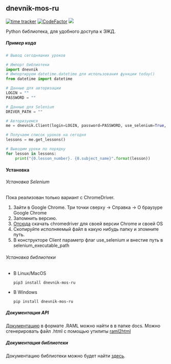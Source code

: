 ## dnevnik-mos-ru
[![time tracker](https://wakatime.com/badge/github/IvanProgramming/dnevnik_mos_ru.svg)](https://wakatime.com/badge/github/IvanProgramming/dnevnik_mos_ru)
[![CodeFactor](https://www.codefactor.io/repository/github/ivanprogramming/dnevnik_mos_ru/badge)](https://www.codefactor.io/repository/github/ivanprogramming/dnevnik_mos_ru)
[![](https://tokei.rs/b1/github/XAMPPRocky/tokei)](https://github.com/IvanProgramming/dnevnik_mos_ru)

Python библиотека, для удобного доступа к ЭЖД.

##### Пример кода
```python
# Вывод сегодняшних уроков

# Импорт библиотеки
import dnevnik
# Импортируем datetime.datetime для использования функции today()
from datetime import datetime

# Данные для авторизации
LOGIN = ""
PASSWORD = ""

# Данные для Selenium
DRIVER_PATH = ""

# Авторизуемся
me = dnevnik.Client(login=LOGIN, password=PASSWORD, use_selenium=True, selenium_executable_path=DRIVER_PATH)

# Получаем список уроков на сегодня
lessons = me.get_lessons()

# Выводим уроки по порядку
for lesson in lessons:
    print("{0.lesson_number}. {0.subject_name}".format(lesson))
```
#### Установка

###### Установка Selenium
Пока реализован только вариант с ChromeDriver.
1. Зайти в Google Chrome. Три точки сверху -> Справка -> О браузуре Google Chrome
2. Запомнить версию.
3. [Отсюда](https://chromedriver.chromium.org/) скачать chromedriver для своей версии Chrome и своей OS
4. Скопируйте исполняемый файл в какую нибудь папку и зпомните путь.
5. В конструкторе Client параметр флаг use_selenium и внестие путь в selenium_executable_path

###### Установка библиотеки

- В Linux/MacOS 
    ```
    pip3 install dnevnik-mos-ru
    ``` 
- В Windows
    ```
    pip install dnevnik-mos-ru
    ``` 
 
##### Документация API
[Документацию](/docs/API.raml) в формате .RAML можно найти в в папке docs. Можно сгенерировать файл .html с помощью
утилиты [raml2html](https://github.com/raml2html/raml2html)

##### Документация библиотеки
Документацию библиотеки можно будет найти [здесь](https://dnevnik.readthedocs.io/en/latest/). 


